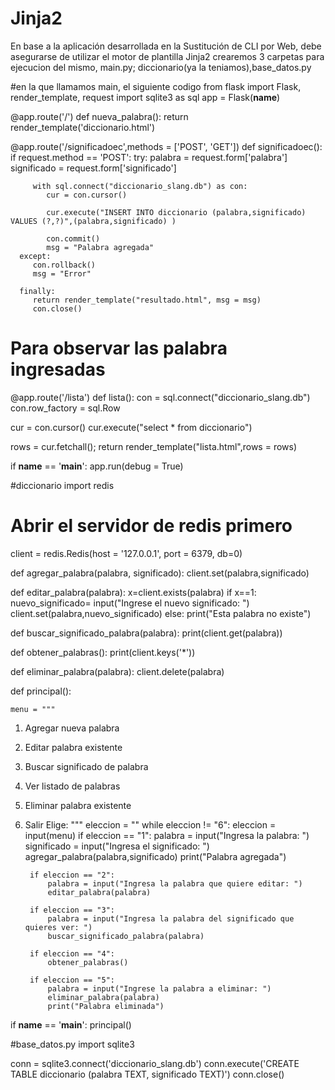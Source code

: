 # Jinja2
En base a la aplicación desarrollada en la Sustitución de CLI por Web, debe asegurarse de utilizar el motor de plantilla Jinja2
crearemos 3 carpetas para ejecucion del mismo, main.py; diccionario(ya la teniamos),base_datos.py

#en la que llamamos main, el siguiente codigo
from flask import Flask, render_template, request
import sqlite3 as sql
app = Flask(__name__)


@app.route('/')
def nueva_palabra():
   return render_template('diccionario.html')

@app.route('/significadoec',methods = ['POST', 'GET'])
def significadoec():
   if request.method == 'POST':
      try:
         palabra = request.form['palabra']
         significado = request.form['significado']
         
         with sql.connect("diccionario_slang.db") as con:
            cur = con.cursor()
            
            cur.execute("INSERT INTO diccionario (palabra,significado) VALUES (?,?)",(palabra,significado) )
            
            con.commit()
            msg = "Palabra agregada"
      except:
         con.rollback()
         msg = "Error"
      
      finally:
         return render_template("resultado.html", msg = msg)
         con.close()

# Para observar las palabra ingresadas
@app.route('/lista')
def lista():
   con = sql.connect("diccionario_slang.db")
   con.row_factory = sql.Row
   
   cur = con.cursor()
   cur.execute("select * from diccionario")
   
   rows = cur.fetchall();
   return render_template("lista.html",rows = rows)

if __name__ == '__main__':
   app.run(debug = True)
   
   #diccionario
   import redis

# Abrir el servidor de redis primero 
client = redis.Redis(host = '127.0.0.1', port = 6379, db=0)

def agregar_palabra(palabra, significado):
	client.set(palabra,significado)

def editar_palabra(palabra):
    x=client.exists(palabra)
    if x==1:
        nuevo_significado= input("Ingrese el nuevo significado: ")
        client.set(palabra,nuevo_significado)
    else:
        print("Esta palabra no existe")

def buscar_significado_palabra(palabra):
	print(client.get(palabra))

def obtener_palabras():
    print(client.keys('*'))

def eliminar_palabra(palabra):
    client.delete(palabra)

def principal():

    menu = """
1) Agregar nueva palabra
2) Editar palabra existente
3) Buscar significado de palabra
4) Ver listado de palabras
5) Eliminar palabra existente
6) Salir
Elige: """
    eleccion = ""
    while eleccion != "6":
        eleccion = input(menu)
        if eleccion == "1":
            palabra = input("Ingresa la palabra: ")
            significado = input("Ingresa el significado: ")
            agregar_palabra(palabra,significado)
            print("Palabra agregada")

        if eleccion == "2":
            palabra = input("Ingresa la palabra que quiere editar: ")
            editar_palabra(palabra)

        if eleccion == "3":
            palabra = input("Ingresa la palabra del significado que quieres ver: ")
            buscar_significado_palabra(palabra)

        if eleccion == "4":
            obtener_palabras()

        if eleccion == "5":
            palabra = input("Ingrese la palabra a eliminar: ")
            eliminar_palabra(palabra)
            print("Palabra eliminada")


if __name__ == '__main__':
    principal()

#base_datos.py
import sqlite3

conn = sqlite3.connect('diccionario_slang.db')
conn.execute('CREATE TABLE diccionario (palabra TEXT, significado TEXT)')
conn.close()
